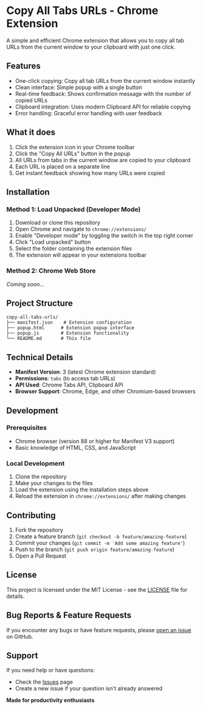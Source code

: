 # Copy All Tabs URLs - Chrome Extension

A simple and efficient Chrome extension that allows you to copy all tab URLs from the current window to your clipboard with just one click.

## Features

- One-click copying: Copy all tab URLs from the current window instantly
- Clean interface: Simple popup with a single button
- Real-time feedback: Shows confirmation message with the number of copied URLs
- Clipboard integration: Uses modern Clipboard API for reliable copying
- Error handling: Graceful error handling with user feedback

## What it does

1. Click the extension icon in your Chrome toolbar
2. Click the "Copy All URLs" button in the popup
3. All URLs from tabs in the current window are copied to your clipboard
4. Each URL is placed on a separate line
5. Get instant feedback showing how many URLs were copied

## Installation

### Method 1: Load Unpacked (Developer Mode)

1. Download or clone this repository
2. Open Chrome and navigate to `chrome://extensions/`
3. Enable "Developer mode" by toggling the switch in the top right corner
4. Click "Load unpacked" button
5. Select the folder containing the extension files
6. The extension will appear in your extensions toolbar

### Method 2: Chrome Web Store
*Coming soon...*

## Project Structure

```
copy-all-tabs-urls/
├── manifest.json    # Extension configuration
├── popup.html      # Extension popup interface
├── popup.js        # Extension functionality
└── README.md       # This file
```

## Technical Details

- **Manifest Version**: 3 (latest Chrome extension standard)
- **Permissions**: `tabs` (to access tab URLs)
- **API Used**: Chrome Tabs API, Clipboard API
- **Browser Support**: Chrome, Edge, and other Chromium-based browsers

## Development

### Prerequisites
- Chrome browser (version 88 or higher for Manifest V3 support)
- Basic knowledge of HTML, CSS, and JavaScript

### Local Development
1. Clone the repository
2. Make your changes to the files
3. Load the extension using the installation steps above
4. Reload the extension in `chrome://extensions/` after making changes

## Contributing

1. Fork the repository
2. Create a feature branch (`git checkout -b feature/amazing-feature`)
3. Commit your changes (`git commit -m 'Add some amazing feature'`)
4. Push to the branch (`git push origin feature/amazing-feature`)
5. Open a Pull Request

## License

This project is licensed under the MIT License - see the [LICENSE](LICENSE) file for details.

## Bug Reports & Feature Requests

If you encounter any bugs or have feature requests, please [open an issue](../../issues) on GitHub.

## Support

If you need help or have questions:
- Check the [Issues](../../issues) page
- Create a new issue if your question isn't already answered



**Made for productivity enthusiasts**
